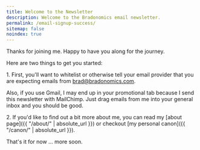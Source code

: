```yaml
---
title: Welcome to the Newsletter
description: Welcome to the Bradonomics email newsletter.
permalink: /email-signup-success/
sitemap: false
noindex: true
---
```


Thanks for joining me. Happy to have you along for the journey.

Here are two things to get you started:

1\. First, you'll want to whitelist or otherwise tell your email provider that you are expecting emails from brad@bradonomics.com.

Also, if you use Gmail, I may end up in your promotional tab because I send this newsletter with MailChimp. Just drag emails from me into your general inbox and you should be good.

2\. If you'd like to find out a bit more about me, you can read my [about page]({{ "/about/" | absolute_url }}) or checkout [my personal canon]({{ "/canon/" | absolute_url }}).

That's it for now ... more soon.
